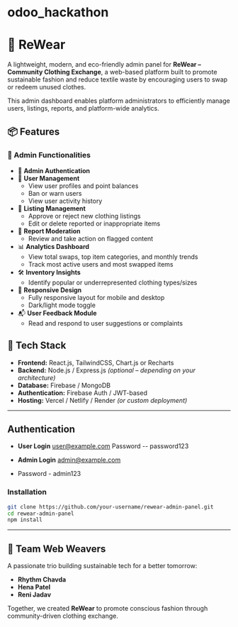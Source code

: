 # odoo_hackathon
# 🧵 ReWear

A lightweight, modern, and eco-friendly admin panel for **ReWear – Community Clothing Exchange**, a web-based platform built to promote sustainable fashion and reduce textile waste by encouraging users to swap or redeem unused clothes.

This admin dashboard enables platform administrators to efficiently manage users, listings, reports, and platform-wide analytics.


## 📦 Features

### 🧠 Admin Functionalities
- 🔐 **Admin Authentication**
- 👤 **User Management**
  - View user profiles and point balances
  - Ban or warn users
  - View user activity history
- 👕 **Listing Management**
  - Approve or reject new clothing listings
  - Edit or delete reported or inappropriate items
- 🚩 **Report Moderation**
  - Review and take action on flagged content
- 📊 **Analytics Dashboard**
  - View total swaps, top item categories, and monthly trends
  - Track most active users and most swapped items
- 🛠️ **Inventory Insights**
  - Identify popular or underrepresented clothing types/sizes
- 🎨 **Responsive Design**
  - Fully responsive layout for mobile and desktop
  - Dark/light mode toggle
- 📬 **User Feedback Module**
  - Read and respond to user suggestions or complaints


## 🌿 Tech Stack

- **Frontend:** React.js, TailwindCSS, Chart.js or Recharts
- **Backend:** Node.js / Express.js *(optional – depending on your architecture)*
- **Database:** Firebase / MongoDB
- **Authentication:** Firebase Auth / JWT-based
- **Hosting:** Vercel / Netlify / Render *(or custom deployment)*

---

## Authentication 
- **User Login** user@example.com
  Password -- password123

- **Admin Login** admin@example.com
- Password - admin123


### Installation

```bash
git clone https://github.com/your-username/rewear-admin-panel.git
cd rewear-admin-panel
npm install
```
---

## 👥 Team Web Weavers

A passionate trio building sustainable tech for a better tomorrow:

- **Rhythm Chavda**   
- **Hena Patel**  
- **Reni Jadav**   

Together, we created **ReWear** to promote conscious fashion through community-driven clothing exchange.
